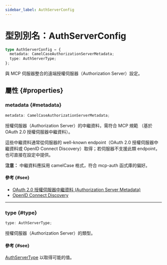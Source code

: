```yaml
---
sidebar_label: AuthServerConfig
---
```


# 型別別名：AuthServerConfig

```ts
type AuthServerConfig = {
  metadata: CamelCaseAuthorizationServerMetadata;
  type: AuthServerType;
};
```

與 MCP 伺服器整合的遠端授權伺服器（Authorization Server）設定。

## 屬性 {#properties}

### metadata {#metadata}

```ts
metadata: CamelCaseAuthorizationServerMetadata;
```

授權伺服器（Authorization Server）的中繼資料，需符合 MCP 規範
（基於 OAuth 2.0 授權伺服器中繼資料）。

這些中繼資料通常從伺服器的 well-known endpoint（OAuth 2.0
授權伺服器中繼資料或 OpenID Connect Discovery）取得；若伺服器不支援此類 endpoint，也可直接在設定中提供。

**注意：** 中繼資料應採用 camelCase 格式，符合 mcp-auth 函式庫的偏好。

#### 參考 {#see}

 - [OAuth 2.0 授權伺服器中繼資料 (Authorization Server Metadata)](https://datatracker.ietf.org/doc/html/rfc8414)
 - [OpenID Connect Discovery](https://openid.net/specs/openid-connect-discovery-1_0.html)

***

### type {#type}

```ts
type: AuthServerType;
```

授權伺服器（Authorization Server）的類型。

#### 參考 {#see}

[AuthServerType](/references/js/type-aliases/AuthServerType.md) 以取得可能的值。